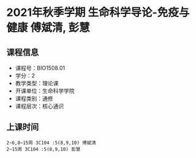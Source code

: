 # 2021年秋季学期 生命科学导论-免疫与健康 傅斌清, 彭慧






## 课程信息

- 课程号：BIO1508.01
- 学分：2
- 教学类型：理论课
- 开课单位：生命科学学院
- 课程类别：通修
- 课程层次：核心通识

## 上课时间

```
2~6,8~15周 3C104 :5(8,9,10) 傅斌清
2~15周 3C104 :5(8,9,10) 彭慧
```

